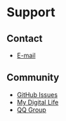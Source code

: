 ﻿# Support

## Contact

- [E-mail](mailto:Mouri_Naruto@Outlook.com)

## Community

- [GitHub Issues](https://github.com/M2Team/NSudo/issues)
- [My Digital Life](https://forums.mydigitallife.net/threads/59268)
- [QQ Group](https://shang.qq.com/wpa/qunwpa?idkey=ac879ff5e88f85115597a9ec5f3dbbf28a6b84d7352e2fe03b7cbacf58bb6d53)
